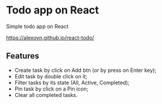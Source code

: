 # Todo app on React

Simple todo app on React

https://alexovn.github.io/react-todo/

## Features

 - Create task by click on Add btn (or by press on Enter key);
 - Edit task by double click on it;
 - Filter tasks by its state (All, Active, Completed);
 - Pin task by click on a Pin icon;
 - Clear all completed tasks.
